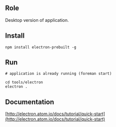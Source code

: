 ## Role

Desktop version of application.

## Install

```
npm install electron-prebuilt -g
```

## Run

```
# application is already running (foreman start)

cd tools/electron
electron .
```

## Documentation

[http://electron.atom.io/docs/tutorial/quick-start](http://electron.atom.io/docs/tutorial/quick-start)
